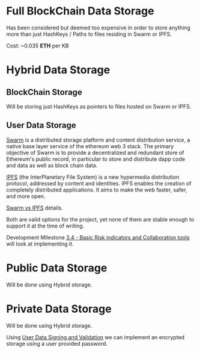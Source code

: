 
# Full BlockChain Data Storage
Has been considered but deemed too expensive in order to store anything more than just HashKeys / Paths to files 
residing in Swarm or IPFS.

Cost: ~0.035 **ETH** per KB

# Hybrid Data Storage

## BlockChain Storage
Will be storing just HashKeys as pointers to files hosted on Swarm or IPFS.

## User Data Storage

[Swarm](http://swarm-gateways.net/bzz:/theswarm.eth/) is a distributed storage platform and content distribution 
service, a native base layer service of the ethereum web 3 stack. The primary objective of Swarm is to provide a 
decentralized and redundant store of Ethereum's public record, in particular to store and distribute dapp code and 
data as well as block chain data.

[IPFS](https://github.com/ipfs/ipfs) (the InterPlanetary File System) is a new hypermedia distribution protocol, 
addressed by content and identities. IPFS enables the creation of completely distributed applications. It aims to 
make the web faster, safer, and more open.

[Swarm vs IPFS](https://github.com/ethersphere/go-ethereum/wiki/IPFS-&-SWARM) details.

Both are valid options for the project, yet none of them are stable enough to support it at the time of writing.

Development Milestone [3.4 - Basic Risk indicators and Collaboration tools](./bbt_roadmap/#34-basic-risk-indicators-and-collaboration-tools) will look at implementing it.

# Public Data Storage
Will be done using Hybrid storage.

# Private Data Storage
Will be done using Hybrid storage.

Using [User Data Signing and Validation](./bbt_extras/#user-data-signing-and-validation) we can implement an encrypted storage using a user provided password.


